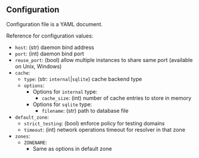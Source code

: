 ## Configuration

Configuration file is a YAML document.

Reference for configuration values:

* `host`: (str) daemon bind address
* `port`: (int) daemon bind port
* `reuse_port`: (bool) allow multiple instances to share same port (available on Unix, Windows)
* `cache`:
  * `type`: (str: `internal`|`sqlite`) cache backend type
  * `options`:
    * Options for `internal` type:
      * `cache_size`: (int) number of cache entries to store in memory
    * Options for `sqlite` type:
      * `filename`: (str) path to database file
* `default_zone`:
  * `strict_testing`: (bool) enforce policy for testing domains
  * `timeout`: (int) network operations timeout for resolver in that zone
* `zones`:
  * `ZONENAME`:
    * Same as options in default zone
